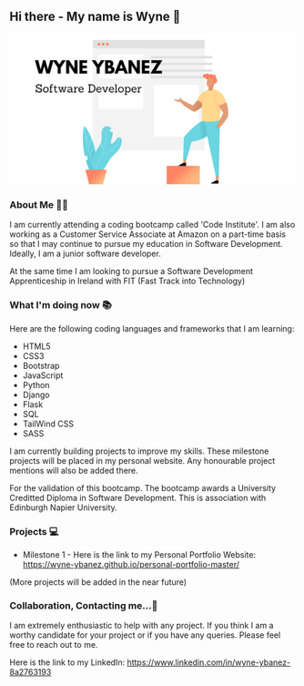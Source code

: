 ## Hi there - My name is Wyne 👋 

![hero-img](hero.png)

### About Me 👨‍💻

I am currently attending a coding bootcamp called 'Code Institute'. I am also working as a Customer Service Associate at Amazon on a part-time basis so that I may continue to pursue my education in Software Development. Ideally, I am a junior software developer.

At the same time I am looking to pursue a Software Development Apprenticeship in Ireland with FIT (Fast Track into Technology)

### What I'm doing now 📚

Here are the following coding languages and frameworks that I am learning:

- HTML5
- CSS3
- Bootstrap
- JavaScript 
- Python
- Django
- Flask
- SQL
- TailWind CSS
- SASS

I am currently building projects to improve my skills. These milestone projects will be placed in my personal website. Any honourable project mentions will also be added there. 

For the validation of this bootcamp. The bootcamp awards a University Creditted Diploma in Software Development. This is association with Edinburgh Napier University. 

### Projects 💻 

- Milestone 1 - Here is the link to my Personal Portfolio Website: https://wyne-ybanez.github.io/personal-portfolio-master/

(More projects will be added in the near future)

### Collaboration, Contacting me...👯 

I am extremely enthusiastic to help with any project. 
If you think I am a worthy candidate for your project or if you have any queries.
Please feel free to reach out to me. 

Here is the link to my LinkedIn: https://www.linkedin.com/in/wyne-ybanez-8a2763193


<!--
**wyne-ybanez/wyne-ybanez** is a ✨ _special_ ✨ repository because its `README.md` (this file) appears on your GitHub profile.

Here are some ideas to get you started:

- 🔭 I’m currently working on ...
- 🌱 I’m currently learning ...
- 👯 I’m looking to collaborate on ...
- 🤔 I’m looking for help with ...
- 💬 Ask me about ...
- 📫 How to reach me: ...
- 😄 Pronouns: ...
- ⚡ Fun fact: ...
-->
